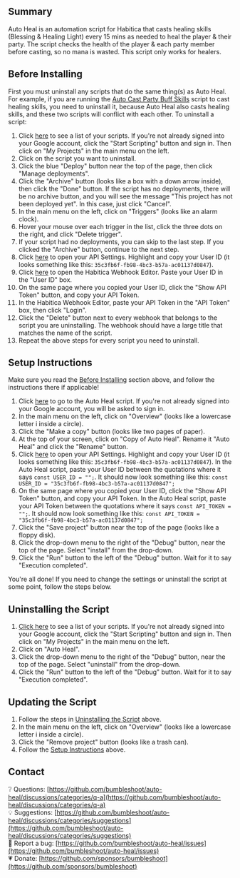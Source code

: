## Summary
Auto Heal is an automation script for Habitica that casts healing skills (Blessing & Healing Light) every 15 mins as needed to heal the player & their party. The script checks the health of the player & each party member before casting, so no mana is wasted. This script only works for healers.

## Before Installing
First you must uninstall any scripts that do the same thing(s) as Auto Heal. For example, if you are running the [Auto Cast Party Buff Skills](https://habitica.fandom.com/wiki/Google_Apps_Script#Auto_Cast_Party_Buff_Skills) script to cast healing skills, you need to uninstall it, because Auto Heal also casts healing skills, and these two scripts will conflict with each other. To uninstall a script:
1. Click [here](https://script.google.com/home) to see a list of your scripts. If you're not already signed into your Google account, click the "Start Scripting" button and sign in. Then click on "My Projects" in the main menu on the left.
2. Click on the script you want to uninstall.
3. Click the blue "Deploy" button near the top of the page, then click "Manage deployments".
4. Click the "Archive" button (looks like a box with a down arrow inside), then click the "Done" button. If the script has no deployments, there will be no archive button, and you will see the message "This project has not been deployed yet". In this case, just click "Cancel".
5. In the main menu on the left, click on "Triggers" (looks like an alarm clock).
6. Hover your mouse over each trigger in the list, click the three dots on the right, and click "Delete trigger".
7. If your script had no deployments, you can skip to the last step. If you clicked the "Archive" button, continue to the next step.
8. Click [here](https://habitica.com/user/settings/api) to open your API Settings. Highlight and copy your User ID (it looks something like this: `35c3fb6f-fb98-4bc3-b57a-ac01137d0847`).
9. Click [here](https://robwhitaker.com/habitica-webhook-editor/) to open the Habitica Webhook Editor. Paste your User ID in the "User ID" box.
10. On the same page where you copied your User ID, click the "Show API Token" button, and copy your API Token.
11. In the Habitica Webhook Editor, paste your API Token in the "API Token" box, then click "Login".
12. Click the "Delete" button next to every webhook that belongs to the script you are uninstalling. The webhook should have a large title that matches the name of the script.
13. Repeat the above steps for every script you need to uninstall.

## Setup Instructions
Make sure you read the [Before Installing](#before-installing) section above, and follow the instructions there if applicable!
1. Click [here](https://script.google.com/home/projects/1vJtM9OZy6zdSnrLTaHuE216WNwBcHwZYDQ5hUpthr151zMFeVwHGsVZH/edit) to go to the Auto Heal script. If you're not already signed into your Google account, you will be asked to sign in.
2. In the main menu on the left, click on "Overview" (looks like a lowercase letter i inside a circle).
3. Click the "Make a copy" button (looks like two pages of paper).
4. At the top of your screen, click on "Copy of Auto Heal". Rename it "Auto Heal" and click the "Rename" button.
5. Click [here](https://habitica.com/user/settings/api) to open your API Settings. Highlight and copy your User ID (it looks something like this: `35c3fb6f-fb98-4bc3-b57a-ac01137d0847`). In the Auto Heal script, paste your User ID between the quotations where it says `const USER_ID = "";`. It should now look something like this: `const USER_ID = "35c3fb6f-fb98-4bc3-b57a-ac01137d0847";`
6. On the same page where you copied your User ID, click the "Show API Token" button, and copy your API Token. In the Auto Heal script, paste your API Token between the quotations where it says `const API_TOKEN = "";`. It should now look something like this: `const API_TOKEN = "35c3fb6f-fb98-4bc3-b57a-ac01137d0847";`
7. Click the "Save project" button near the top of the page (looks like a floppy disk).
8. Click the drop-down menu to the right of the "Debug" button, near the top of the page. Select "install" from the drop-down.
9. Click the "Run" button to the left of the "Debug" button. Wait for it to say "Execution completed".

You're all done! If you need to change the settings or uninstall the script at some point, follow the steps below.

## Uninstalling the Script
1. [Click here](https://script.google.com/home) to see a list of your scripts. If you're not already signed into your Google account, click the "Start Scripting" button and sign in.  Then click on "My Projects" in the main menu on the left.
2. Click on "Auto Heal".
3. Click the drop-down menu to the right of the "Debug" button, near the top of the page. Select "uninstall" from the drop-down.
4. Click the "Run" button to the left of the "Debug" button. Wait for it to say "Execution completed".

## Updating the Script
1. Follow the steps in [Uninstalling the Script](#uninstalling-the-script) above.
2. In the main menu on the left, click on "Overview" (looks like a lowercase letter i inside a circle).
3. Click the "Remove project" button (looks like a trash can).
4. Follow the [Setup Instructions](#setup-instructions) above.

## Contact
:grey_question: Questions: [https://github.com/bumbleshoot/auto-heal/discussions/categories/q-a](https://github.com/bumbleshoot/auto-heal/discussions/categories/q-a)  
:bulb: Suggestions: [https://github.com/bumbleshoot/auto-heal/discussions/categories/suggestions](https://github.com/bumbleshoot/auto-heal/discussions/categories/suggestions)  
:lady_beetle: Report a bug: [https://github.com/bumbleshoot/auto-heal/issues](https://github.com/bumbleshoot/auto-heal/issues)  
:heartpulse: Donate: [https://github.com/sponsors/bumbleshoot](https://github.com/sponsors/bumbleshoot)
